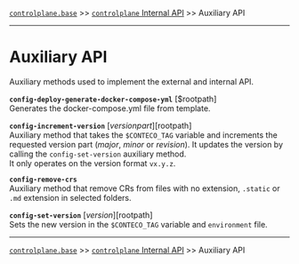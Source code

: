 [`controlplane.base`](../README.md) >> [`controlplane` Internal API](./CONTROLPLANE-BASE-INTERNAL-API.md) >> Auxiliary API

-----

# Auxiliary API

Auxiliary methods used to implement the external and internal API.

__`config-deploy-generate-docker-compose-yml`__ [$rootpath]  
Generates the docker-compose.yml file from template.

__`config-increment-version`__ [$versionpart] [$rootpath]  
Auxiliary method that takes the `$CONTECO_TAG` variable and increments the requested version part (_major_, _minor_ or _revision_).
It updates the version by calling the `config-set-version` auxiliary method.  
It only operates on the version format `vx.y.z`.

__`config-remove-crs`__  
Auxiliary method that remove CRs from files with no extension, `.static` or `.md` extension in selected folders.

__`config-set-version`__ [$version] [$rootpath]  
Sets the new version in the `$CONTECO_TAG` variable and `environment` file.

-----
[`controlplane.base`](../README.md) >> [`controlplane` Internal API](./CONTROLPLANE-BASE-INTERNAL-API.md) >> Auxiliary API
